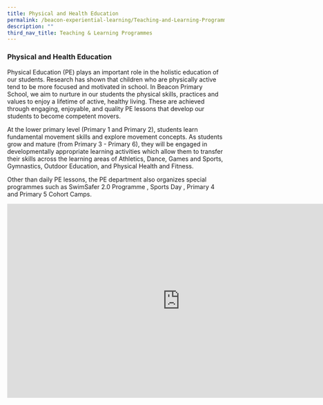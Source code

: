 ```yaml
---
title: Physical and Health Education
permalink: /beacon-experiential-learning/Teaching-and-Learning-Programmes/pe/
description: ""
third_nav_title: Teaching & Learning Programmes
---
```

### Physical and Health Education

Physical Education (PE) plays an important role in the holistic education of our students. Research has shown that children who are physically active tend to be more focused and motivated in school. In Beacon Primary School, we aim to nurture in our students the physical skills, practices and values to enjoy a lifetime of active, healthy living. These are achieved through engaging, enjoyable, and quality PE lessons that develop our students to become competent movers.

At the lower primary level (Primary 1 and Primary 2), students learn fundamental movement skills and explore movement concepts. As students grow and mature (from Primary 3 - Primary 6), they will be engaged in developmentally appropriate learning activities which allow them to transfer their skills across the learning areas of Athletics, Dance, Games and Sports, Gymnastics, Outdoor Education, and Physical Health and Fitness.

Other than daily PE lessons, the PE department also organizes special programmes such as SwimSafer 2.0 Programme , Sports Day , Primary 4 and Primary 5 Cohort Camps.

<iframe allowfullscreen="true" height="450" width="800" frameborder="0" src="https://docs.google.com/presentation/d/e/2PACX-1vQssDvBewnOcbRFXz9s_6bXjUo6w17lBBBAAnK9MJ4VgDgY7Hg9K6CW2djzewLvfC3H6gZbup_TvrbA/embed?start=false&amp;loop=false&amp;delayms=3000"></iframe>